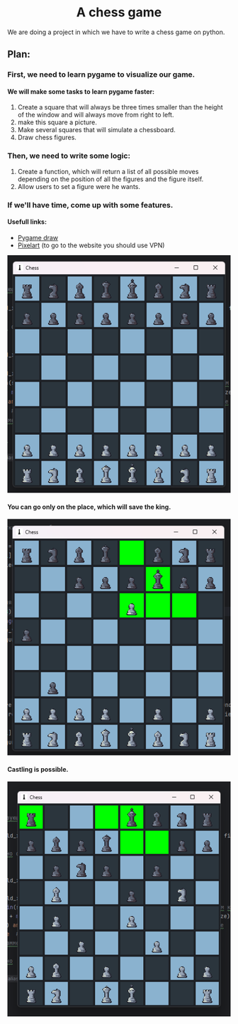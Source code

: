 <h1 align="center">A chess game</h1>
<p>We are doing a project in which we have to write a chess game on python.</p>

<h2>Plan:</h2>
<h3>First, we need to learn pygame to visualize our game.</h3>

<h4>We will make some tasks to learn pygame faster:</h4>
<ol>
    <li>Create a square that will always be three times smaller than the height of the window and will always move from right to left.</li>
    <li>make this square a picture.</li>
    <li>Make several squares that will simulate a chessboard.</li>
    <li>Draw chess figures.</li>
</ol>
<h3>Then, we need to write some logic:</h3>
<ol>
    <li>Create a function, which will return a list of all possible moves depending on the position of all the figures and the figure itself.</li>
    <li>Allow users to set a figure were he wants.</li>
</ol>
<h3>If we'll have time, come up with some features.</h3>

<h4>Usefull links:</h4>
<ul>
    <li><a href="https://younglinux.info/pygame/draw">Pygame draw</a></li>
    <li><a href="https://www.pixilart.com/draw?ref=home-page#">Pixelart</a> (to go to the website you should use VPN)</li>
</ul>

<img src="images/screenshots/1.png" />
<h4>You can go only on the place, which will save the king.</h4>
<img src="images/screenshots/2.png" />
<h4>Castling is possible.</h4>
<img src="images/screenshots/3.png" />
